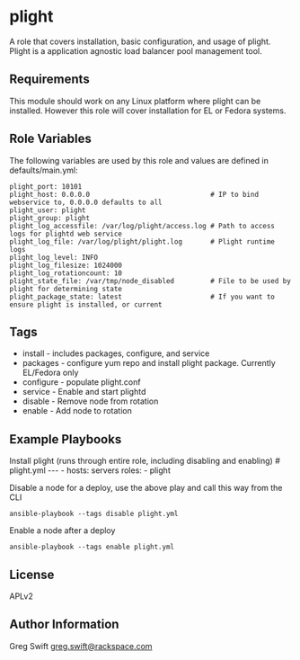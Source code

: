 plight
========

A role that covers installation, basic configuration, and usage of plight. Plight is a application agnostic load balancer pool management tool.

Requirements
------------

This module should work on any Linux platform where plight can be installed. However this role will cover installation for EL or Fedora systems.

Role Variables
--------------

The following variables are used by this role and values are defined in defaults/main.yml:

    plight_port: 10101
    plight_host: 0.0.0.0                              # IP to bind webservice to, 0.0.0.0 defaults to all
    plight_user: plight
    plight_group: plight
    plight_log_accessfile: /var/log/plight/access.log # Path to access logs for plightd web service
    plight_log_file: /var/log/plight/plight.log       # Plight runtime logs
    plight_log_level: INFO
    plight_log_filesize: 1024000
    plight_log_rotationcount: 10
    plight_state_file: /var/tmp/node_disabled         # File to be used by plight for determining state
    plight_package_state: latest                      # If you want to ensure plight is installed, or current

Tags
----
* install - includes packages, configure, and service
* packages - configure yum repo and install plight package. Currently EL/Fedora only
* configure - populate plight.conf
* service - Enable and start plightd
* disable - Remove node from rotation
* enable - Add node to rotation

Example Playbooks
-----------------

Install plight (runs through entire role, including disabling and enabling)
    # plight.yml
    ---
    - hosts: servers
      roles:
         - plight

Disable a node for a deploy, use the above play and call this way from the CLI

    ansible-playbook --tags disable plight.yml

Enable a node after a deploy

    ansible-playbook --tags enable plight.yml

License
-------

APLv2

Author Information
------------------

Greg Swift <greg.swift@rackspace.com>

